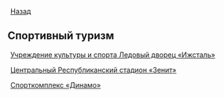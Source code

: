 &nbsp;&nbsp;&nbsp;&nbsp;[Назад](/index.md)

## &nbsp;&nbsp;Спортивный туризм

&nbsp;&nbsp;&nbsp;&nbsp;[Учреждение культуры и спорта Ледовый дворец «Ижсталь»](/izhstal.md)

&nbsp;&nbsp;&nbsp;&nbsp;[Центральный Республиканский стадион «Зенит»](/zenit.md)

&nbsp;&nbsp;&nbsp;&nbsp;[Спорткомплекс «Динамо»](/dinamo.md)